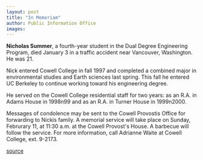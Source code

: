 ```yaml
---
layout: post
title: "In Memoriam"
author: Public Information Office
images:
---
```


**Nicholas Summer**, a fourth-year student in the Dual Degree Engineering Program, died January 3 in a traffic accident near Vancouver, Washington. He was 21.

Nick entered Cowell College in fall 1997 and completed a combined major in environmental studies and Earth sciences last spring. This fall he entered UC Berkeley to continue working toward his engineering degree.

He served on the Cowell College residential staff for two years: as an R.A. in Adams House in 1998n99 and as an R.A. in Turner House in 1999n2000.

Messages of condolence may be sent to the Cowell Provostis Office for forwarding to Nickis family. A memorial service will take place on Sunday, Februrary 11, at 11:30 a.m. at the Cowell Provost's House. A barbecue will follow the service. For more information, call Adrianne Waite at Cowell College, ext. 9-2173.  
  
[source](http://www1.ucsc.edu/currents/00-01/01-29/inmemoriam.html "Permalink to inmemoriam")
